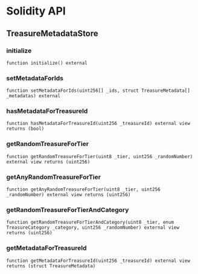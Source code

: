 # Solidity API

## TreasureMetadataStore

### initialize

```solidity
function initialize() external
```

### setMetadataForIds

```solidity
function setMetadataForIds(uint256[] _ids, struct TreasureMetadata[] _metadatas) external
```

### hasMetadataForTreasureId

```solidity
function hasMetadataForTreasureId(uint256 _treasureId) external view returns (bool)
```

### getRandomTreasureForTier

```solidity
function getRandomTreasureForTier(uint8 _tier, uint256 _randomNumber) external view returns (uint256)
```

### getAnyRandomTreasureForTier

```solidity
function getAnyRandomTreasureForTier(uint8 _tier, uint256 _randomNumber) external view returns (uint256)
```

### getRandomTreasureForTierAndCategory

```solidity
function getRandomTreasureForTierAndCategory(uint8 _tier, enum TreasureCategory _category, uint256 _randomNumber) external view returns (uint256)
```

### getMetadataForTreasureId

```solidity
function getMetadataForTreasureId(uint256 _treasureId) external view returns (struct TreasureMetadata)
```

